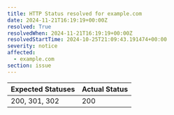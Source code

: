 ```yaml
---
title: HTTP Status resolved for example.com
date: 2024-11-21T16:19:19+00:00Z
resolved: True
resolvedWhen: 2024-11-21T16:19:19+00:00Z
resolvedStartTime: 2024-10-25T21:09:43.191474+00:00
severity: notice
affected:
  - example.com
section: issue
---
```


| Expected Statuses | Actual Status  |
|-------------------|----------------|
| 200, 301, 302 | 200 |
